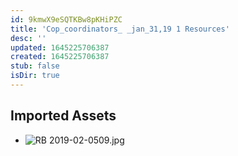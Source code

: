 ```yaml
---
id: 9kmwX9eSQTKBw8pKHiPZC
title: 'Cop_coordinators_ _jan_31,19 1 Resources'
desc: ''
updated: 1645225706387
created: 1645225706387
stub: false
isDir: true
---
```

## Imported Assets
- ![RB 2019-02-0509.jpg](/assets/rb-2019-02-0509.jpg)
